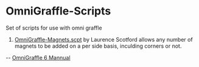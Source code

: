 # OmniGraffle-Scripts
Set of scripts for use with omni graffle

1. [OmniGraffle-Magnets.scpt][] by Laurence Scotford allows any number of magnets to be added on a per side basis, inculding corners or not.


--
[OmniGraffle 6 Mannual](http://files.omnigroup.com/software/MacOSX/Manuals/omnigraffle-6-manual.pdf)


[OmniGraffle-Magnets.scpt]: OmniGraffle-Scripts/OmniGraffle-Magnets.scpt
